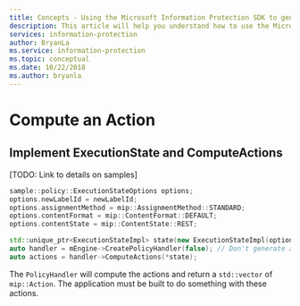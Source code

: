 ```yaml
---
title: Concepts - Using the Microsoft Information Protection SDK to generate audit events
description: This article will help you understand how to use the Microsoft Information Protection SDK to generate audit events that will surface in the Azure Information Protection audit reports.
services: information-protection
author: BryanLa
ms.service: information-protection
ms.topic: conceptual
ms.date: 10/22/2018
ms.author: bryanla
---
```


# Compute an Action

## Implement ExecutionState and ComputeActions

[TODO: Link to details on samples]

```cpp
sample::policy::ExecutionStateOptions options; 
options.newLabelId = newLabelId;
options.assignmentMethod = mip::AssignmentMethod::STANDARD;
options.contentFormat = mip::ContentFormat::DEFAULT;
options.contentState = mip::ContentState::REST;

std::unique_ptr<ExecutionStateImpl> state(new ExecutionStateImpl(options));
auto handler = mEngine->CreatePolicyHandler(false); // Don't generate audit event.
auto actions = handler->ComputeActions(*state);
```

The `PolicyHandler` will compute the actions and return a `std::vector` of `mip::Action`. The application must be built to do something with these actions.

